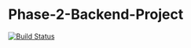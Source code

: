 # Phase-2-Backend-Project
[![Build Status](https://travis-ci.com/renterial/Phase-2-Backend-Project.svg?token=QqYp9T3X5ea6JSmgwpjS&branch=master)](https://travis-ci.com/renterial/Phase-2-Backend-Project)

